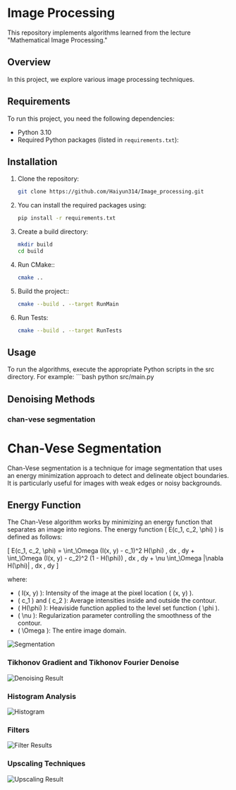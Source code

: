 # Image Processing

This repository implements algorithms learned from the lecture "Mathematical Image Processing."

## Overview

In this project, we explore various image processing techniques.

## Requirements

To run this project, you need the following dependencies:

- Python 3.10
- Required Python packages (listed in `requirements.txt`):


## Installation

1. Clone the repository:
   ```bash
   git clone https://github.com/Haiyun314/Image_processing.git

2. You can install the required packages using:
    ```bash
    pip install -r requirements.txt

3. Create a build directory:
    ```bash
    mkdir build
    cd build
4. Run CMake::
    ```bash
    cmake ..

5. Build the project::
    ```bash
    cmake --build . --target RunMain

6. Run Tests:
    ```bash
    cmake --build . --target RunTests

## Usage
To run the algorithms, execute the appropriate Python scripts in the src directory. 
For example:
    ```bash
    python src/main.py

## Denoising Methods

### chan-vese segmentation

# Chan-Vese Segmentation

Chan-Vese segmentation is a technique for image segmentation that uses an energy minimization approach to detect and delineate object boundaries. It is particularly useful for images with weak edges or noisy backgrounds.

## Energy Function

The Chan-Vese algorithm works by minimizing an energy function that separates an image into regions. The energy function \( E(c_1, c_2, \phi) \) is defined as follows:

\[
E(c_1, c_2, \phi) = \int_\Omega (I(x, y) - c_1)^2 H(\phi) \, dx \, dy + \int_\Omega (I(x, y) - c_2)^2 (1 - H(\phi)) \, dx \, dy + \nu \int_\Omega |\nabla H(\phi)| \, dx \, dy
\]

where:

- \( I(x, y) \): Intensity of the image at the pixel location \( (x, y) \).
- \( c_1 \) and \( c_2 \): Average intensities inside and outside the contour.
- \( H(\phi) \): Heaviside function applied to the level set function \( \phi \).
- \( \nu \): Regularization parameter controlling the smoothness of the contour.
- \( \Omega \): The entire image domain.


![Segmentation](./results/animation.gif)

### Tikhonov Gradient and Tikhonov Fourier Denoise

![Denoising Result](./results/denoising.png)

### Histogram Analysis

![Histogram](./results/histogram.png)

### Filters

![Filter Results](./results/filters.png)

### Upscaling Techniques

![Upscaling Result](./results/upscaling.png)
